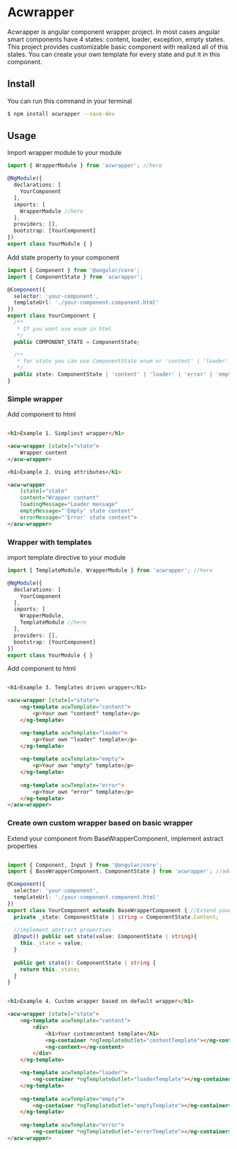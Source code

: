 # Acwrapper

Acwrapper is angular component wrapper project. In most cases angular smart components have 4 states: content, loader, exception, empty states.
This project provides customizable basic component with realized all of this states. You can create your own template for every state and put it in this component.

## Install

You can run this command in your terminal

```bash
$ npm install acwrapper --save-dev
```

## Usage

Import wrapper module to your module

```ts
import { WrapperModule } from 'acwrapper'; //here

@NgModule({
  declarations: [
    YourComponent
  ],
  imports: [
    WrapperModule //here
  ],
  providers: [],
  bootstrap: [YourComponent]
})
export class YourModule { }

```

Add state property to your component

```ts
import { Component } from '@angular/core';
import { ComponentState } from 'acwrapper';

@Component({
  selector: 'your-component',
  templateUrl: './your-component.component.html'
})
export class YourComponent {
  /**
   * If you want use enum in html
   */
  public COMPONENT_STATE = ComponentState;

  /**
   * for state you can use ComponentState enum or 'content' | 'loader' | 'error' | 'empty' values
   */
  public state: ComponentState | 'content' | 'loader' | 'error' | 'empty' = ComponentState.Content;
}

```

### Simple wrapper

Add component to html

```html

<h1>Example 1. Simpliest wrapper</h1>

<acw-wrapper [state]="state">
    Wrapper content
</acw-wrapper>

<h1>Example 2. Using attributes</h1>

<acw-wrapper 
    [state]="state"
    content="Wrapper content"
    loadingMessage="Loader message"
    emptyMessage="'Empty' state content"
    errorMessage="'Error' state content">
</acw-wrapper>

```

### Wrapper with templates

import template directive to your module

```ts
import { TemplateModule, WrapperModule } from 'acwrapper'; //here

@NgModule({
  declarations: [
    YourComponent
  ],
  imports: [
    WrapperModule,
    TemplateModule //here
  ],
  providers: [],
  bootstrap: [YourComponent]
})
export class YourModule { }

```

Add component to html

```html

<h1>Example 3. Templates driven wrapper</h1>

<acw-wrapper [state]="state">
    <ng-template acwTemplate="content">
        <p>Your own "content" template</p>
    </ng-template>

    <ng-template acwTemplate="loader">
        <p>Your own "loader" template</p>
    </ng-template>
    
    <ng-template acwTemplate="empty">
        <p>Your own "empty" template</p>
    </ng-template>
    
    <ng-template acwTemplate="error">
        <p>Your own "error" template</p>
    </ng-template>
</acw-wrapper>

```

### Create own custom wrapper based on basic wrapper

Extend your component from BaseWrapperComponent, implement astract properties

```ts

import { Component, Input } from '@angular/core';
import { BaseWrapperComponent, ComponentState } from 'acwrapper'; //add this line

@Component({
  selector: 'your-component',
  templateUrl: './your-component.component.html'
})
export class YourComponent extends BaseWrapperComponent { //Extend youe component from BaseWrapperComponent  
  private _state: ComponentState | string = ComponentState.Content;
  
  //implement abstract properties
  @Input() public set state(value: ComponentState | string){
    this._state = value;
  }
  
  public get state(): ComponentState | string {
    return this._state;
  }
}


```

```html

<h1>Example 4. Custom wrapper based on default wrapper</h1>

<acw-wrapper [state]="state">    
    <ng-template acwTemplate="content">
        <div>
            <h1>Your customcontent template</h1>            
            <ng-container *ngTemplateOutlet="contentTemplate"></ng-container>
            <ng-content></ng-content>
        </div>
    </ng-template>

    <ng-template acwTemplate="loader">
        <ng-container *ngTemplateOutlet="loaderTemplate"></ng-container>
    </ng-template>
    
    <ng-template acwTemplate="empty">
        <ng-container *ngTemplateOutlet="emptyTemplate"></ng-container>
    </ng-template>
    
    <ng-template acwTemplate="error">
        <ng-container *ngTemplateOutlet="errorTemplate"></ng-container>
</acw-wrapper>

```
